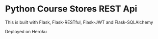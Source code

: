 # Python Course Stores REST Api

This is built with Flask, Flask-RESTful, Flask-JWT and Flask-SQLAlchemy

Deployed on Heroku
